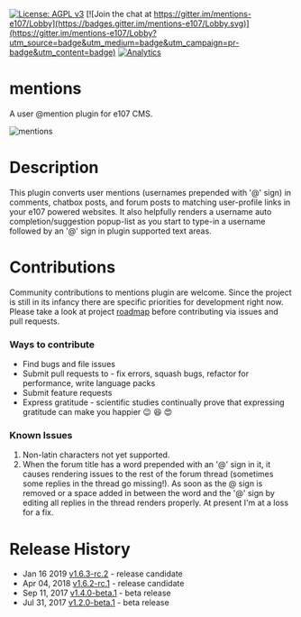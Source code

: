 [![License: AGPL v3](https://img.shields.io/badge/License-AGPL%20v3-blue.svg)](https://www.gnu.org/licenses/agpl-3.0)
[![Join the chat at https://gitter.im/mentions-e107/Lobby](https://badges.gitter.im/mentions-e107/Lobby.svg)](https://gitter.im/mentions-e107/Lobby?utm_source=badge&utm_medium=badge&utm_campaign=pr-badge&utm_content=badge)
[![Analytics](https://ga-beacon.appspot.com/UA-102650078-2/mentions/readme?pixel&useReferer)](https://github.com/arunshekher/mentions)
# mentions
A user @mention plugin for e107 CMS.

![mentions](https://user-images.githubusercontent.com/315195/28443458-307b897a-6dc7-11e7-981f-1ecc3f64c5d8.gif)

# Description
This plugin converts user mentions (usernames prepended with '@' sign) in comments, chatbox posts, and forum posts to matching user-profile links in your e107 powered websites. It also helpfully renders a username auto completion/suggestion popup-list as you start to type-in a username followed by an '@' sign in plugin supported text areas.

# Contributions
Community contributions to mentions plugin are welcome. Since the project is still in its infancy there are specific priorities for development right now. Please take a look at project [roadmap](https://github.com/arunshekher/mentions/projects/1 "Mentions Roadmap") before contributing via issues and pull requests.

### Ways to contribute
* Find bugs and file issues
* Submit pull requests to - fix errors, squash bugs, refactor for performance, write language packs
* Submit feature requests
* Express gratitude - scientific studies continually prove that expressing gratitude can make you happier :wink: :laughing: :heart_eyes:

### Known Issues
1. Non-latin characters not yet supported.
2. When the forum title has a word prepended with an '@' sign in it, it causes rendering issues to the rest of the forum thread (sometimes some replies in the thread go missing!). As soon as the @ sign is removed or a space added in between the word and the '@' sign by editing all replies in the thread renders properly. At present I'm at a loss for a fix.

# Release History
+ Jan 16 2019 [v1.6.3-rc.2](https://github.com/arunshekher/mentions/releases/tag/v1.6.3-rc.2) - release candidate
+ Apr 04, 2018 [v1.6.2-rc.1](https://github.com/arunshekher/mentions/releases/tag/v1.6.2-rc.1) - release candidate
+ Sep 11, 2017 [v1.4.0-beta.1](https://github.com/arunshekher/mentions/releases/tag/v1.4.0-beta.1) - beta release
+ Jul 31, 2017 [v1.2.0-beta.1](https://github.com/arunshekher/mentions/releases/tag/v1.2.0-beta.1) - beta release
